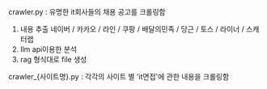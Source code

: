 crawler.py : 유명한 it회사들의 채용 공고를 크롤링함

1. 내용 추출
  네이버 /
  카카오 /
  라인 /
  쿠팡 /
  배달의민족 /
  당근 /
  토스 /
  라이너 /
  스캐터랩
2. llm api이용한 분석
3. rag 형식대로 file 생성

crawler_{사이트명}.py : 각각의 사이트 별 'it면접'에 관한 내용을 크롤링함
